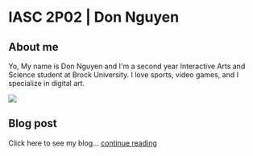 # IASC 2P02 | Don Nguyen

## About me
Yo, My name is Don Nguyen and I'm a second year Interactive Arts and Science student at Brock University. I love sports, video games, and I specialize in digital art.

![](images/KurokoToKagami.png)

## Blog post 

Click here to see my blog... [continue reading](blog)
